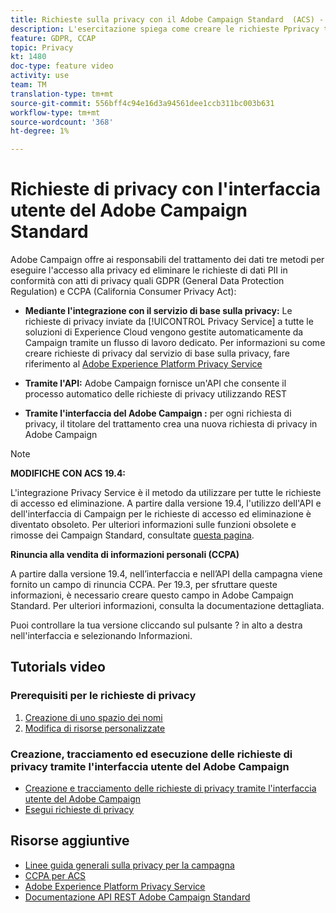 ```yaml
---
title: Richieste sulla privacy con il Adobe Campaign Standard  (ACS) - Panoramica
description: L'esercitazione spiega come creare le richieste Pprivacy tramite l'interfaccia  Adobe Campaign Standard (ACS).
feature: GDPR, CCAP
topic: Privacy
kt: 1480
doc-type: feature video
activity: use
team: TM
translation-type: tm+mt
source-git-commit: 556bff4c94e16d3a94561dee1ccb311bc003b631
workflow-type: tm+mt
source-wordcount: '368'
ht-degree: 1%

---
```



# Richieste di privacy con l&#39;interfaccia utente del Adobe Campaign Standard 

 Adobe Campaign offre ai responsabili del trattamento dei dati tre metodi per eseguire l&#39;accesso alla privacy ed eliminare le richieste di dati PII in conformità con atti di privacy quali GDPR (General Data Protection Regulation) e CCPA (California Consumer Privacy Act):

* **Mediante l&#39;integrazione con il servizio di base sulla privacy:** Le richieste di privacy inviate da [!UICONTROL Privacy Service] a tutte le soluzioni di Experience Cloud  vengono gestite automaticamente da Campaign tramite un flusso di lavoro dedicato. Per informazioni su come creare richieste di privacy dal servizio di base sulla privacy, fare riferimento al [Adobe Experience Platform Privacy Service](https://adobe.io/apis/cloudplatform/gdpr.html)

* **Tramite l&#39;API:**  Adobe Campaign fornisce un&#39;API che consente il processo automatico delle richieste di privacy utilizzando REST

* **Tramite l&#39;interfaccia del Adobe Campaign :** per ogni richiesta di privacy, il titolare del trattamento crea una nuova richiesta di privacy in  Adobe Campaign

>[!NOTE]
>
> **MODIFICHE CON ACS 19.4:**
> 
> L&#39;integrazione [](https://adobe.io/apis/cloudplatform/gdpr.html) Privacy Service è il metodo da utilizzare per tutte le richieste di accesso ed eliminazione. A partire dalla versione 19.4, l&#39;utilizzo dell&#39;API e dell&#39;interfaccia di Campaign per le richieste di accesso ed eliminazione è diventato obsoleto. Per ulteriori informazioni sulle funzioni obsolete e rimosse dei Campaign Standard, consultate [questa pagina](https://helpx.adobe.com/it/campaign/kb/acs-deprecated-and-removed-features.html).
>
>**Rinuncia alla vendita di informazioni personali (CCPA)**
>
>A partire dalla versione 19.4, nell’interfaccia e nell’API della campagna viene fornito un campo di rinuncia CCPA. Per 19.3, per sfruttare queste informazioni, è necessario creare questo campo in  Adobe Campaign Standard. Per ulteriori informazioni, consulta la documentazione [](https://helpx.adobe.com/campaign/kb/acs-privacy.html#ccpa) dettagliata.
>
> Puoi controllare la tua versione cliccando sul pulsante ? in alto a destra nell&#39;interfaccia e selezionando Informazioni.

## Tutorials video

### Prerequisiti per le richieste di privacy

1. [Creazione di uno spazio dei nomi](/help/privacy/namespaces-for-privacy-requests.md)
1. [Modifica di risorse personalizzate](/help/privacy/custom-resources-for-privacy-requests.md)

### Creazione, tracciamento ed esecuzione delle richieste di privacy tramite l&#39;interfaccia utente del Adobe Campaign 

* [Creazione e tracciamento delle richieste di privacy tramite l&#39;interfaccia utente del Adobe Campaign](/help/privacy/create-and-track-privacy-requests.md)
* [Esegui richieste di privacy](/help/privacy/execute-privacy-requests.md)

## Risorse aggiuntive

* [Linee guida generali sulla privacy per la campagna](https://helpx.adobe.com/campaign/kb/campaign-privacy-overview.html)
* [CCPA per ACS](https://helpx.adobe.com/campaign/kb/acs-privacy.html#ccpa)
* [Adobe Experience Platform Privacy Service](https://adobe.io/apis/cloudplatform/gdpr.html)
* [Documentazione API REST  Adobe Campaign Standard](https://final-docs.campaign.adobe.com/doc/standard/en/api/ACS_API.html#privacy-management)
